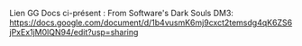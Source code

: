 Lien GG Docs ci-présent : 
From Software's Dark Souls DM3: https://docs.google.com/document/d/1b4vusmK6mj9cxct2temsdg4qK6ZS6jPxEx1jM0lQN94/edit?usp=sharing
